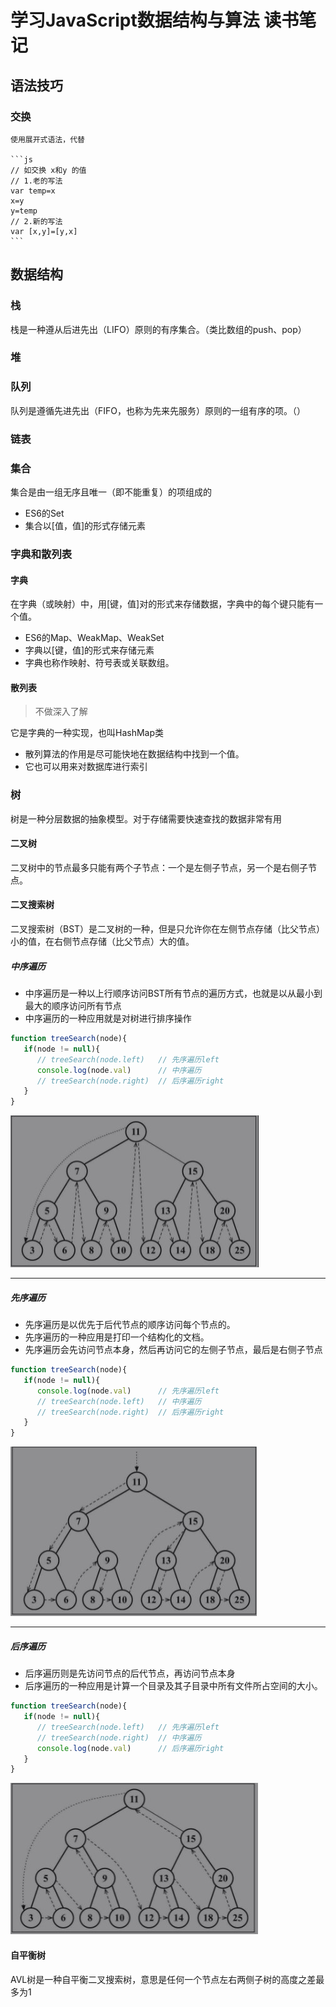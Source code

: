 # 学习JavaScript数据结构与算法 读书笔记

## 语法技巧

### 交换

    使用展开式语法，代替

    ```js
    // 如交换 x和y 的值
    // 1.老的写法
    var temp=x
    x=y
    y=temp
    // 2.新的写法
    var [x,y]=[y,x]
    ```

## 数据结构

### 栈

栈是一种遵从后进先出（LIFO）原则的有序集合。（类比数组的push、pop）

### 堆

### 队列

队列是遵循先进先出（FIFO，也称为先来先服务）原则的一组有序的项。（）

### 链表

### 集合

集合是由一组无序且唯一（即不能重复）的项组成的

- ES6的Set
- 集合以[值，值]的形式存储元素

### 字典和散列表

#### 字典

在字典（或映射）中，用[键，值]对的形式来存储数据，字典中的每个键只能有一个值。

- ES6的Map、WeakMap、WeakSet
- 字典以[键，值]的形式来存储元素
- 字典也称作映射、符号表或关联数组。

#### 散列表

> 不做深入了解

它是字典的一种实现，也叫HashMap类

- 散列算法的作用是尽可能快地在数据结构中找到一个值。
- 它也可以用来对数据库进行索引

### 树

树是一种分层数据的抽象模型。对于存储需要快速查找的数据非常有用

#### 二叉树

二叉树中的节点最多只能有两个子节点：一个是左侧子节点，另一个是右侧子节点。

#### 二叉搜索树

二叉搜索树（BST）是二叉树的一种，但是只允许你在左侧节点存储（比父节点）小的值，在右侧节点存储（比父节点）大的值。

##### 中序遍历

- 中序遍历是一种以上行顺序访问BST所有节点的遍历方式，也就是以从最小到最大的顺序访问所有节点
- 中序遍历的一种应用就是对树进行排序操作

```js
function treeSearch(node){
   if(node != null){
      // treeSearch(node.left)   // 先序遍历left
      console.log(node.val)      // 中序遍历
      // treeSearch(node.right)  // 后序遍历right
   }
}
```

![中序遍历](images/tree-middle.jpg)

----

##### 先序遍历

- 先序遍历是以优先于后代节点的顺序访问每个节点的。
- 先序遍历的一种应用是打印一个结构化的文档。
- 先序遍历会先访问节点本身，然后再访问它的左侧子节点，最后是右侧子节点

```js
function treeSearch(node){
   if(node != null){
      console.log(node.val)      // 先序遍历left
      // treeSearch(node.left)   // 中序遍历
      // treeSearch(node.right)  // 后序遍历right
   }
}
```

![先序遍历](images/tree-before.jpg)

----

##### 后序遍历

- 后序遍历则是先访问节点的后代节点，再访问节点本身
- 后序遍历的一种应用是计算一个目录及其子目录中所有文件所占空间的大小。

```js
function treeSearch(node){
   if(node != null){
      // treeSearch(node.left)   // 先序遍历left
      // treeSearch(node.right)  // 中序遍历
      console.log(node.val)      // 后序遍历right
   }
}
```

![后序遍历](images/tree-after.jpg)

#### 自平衡树

AVL树是一种自平衡二叉搜索树，意思是任何一个节点左右两侧子树的高度之差最多为1

